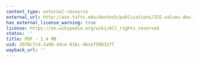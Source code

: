 ```yaml
---
content_type: external-resource
external_url: http://ase.tufts.edu/devtech/publications/ICE-values-design.pdf
has_external_license_warning: true
license: https://en.wikipedia.org/wiki/All_rights_reserved
status: ''
title: PDF - 1.4 MB
uid: 2078c7c4-2a98-44ce-81bc-46cef50832ff
wayback_url: ''
---
```

